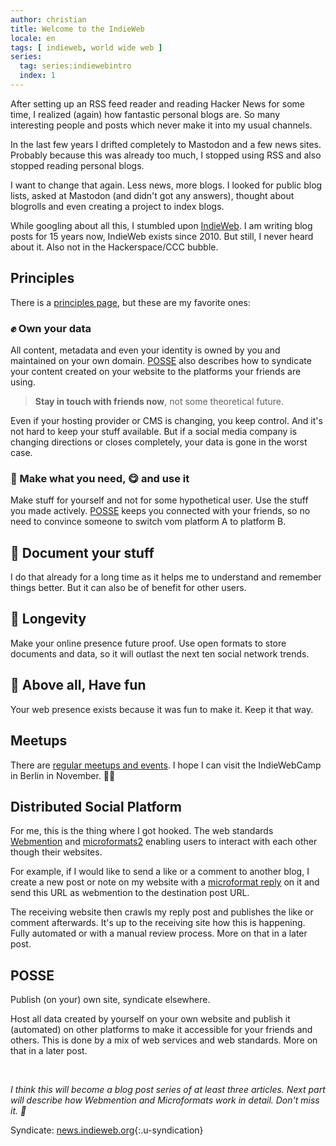 ```yaml
---
author: christian
title: Welcome to the IndieWeb
locale: en
tags: [ indieweb, world wide web ]
series:
  tag: series:indiewebintro
  index: 1
---
```


After setting up an RSS feed reader and reading Hacker News for some time, I realized 
(again) how fantastic personal blogs are. So many interesting people and posts which never 
make it into my usual channels.

In the last few years I drifted completely to Mastodon and a few news sites. Probably because 
this was already too much, I stopped using RSS and also stopped reading personal blogs.

I want to change that again. Less news, more blogs. I looked for public blog lists, asked at 
Mastodon (and didn't got any answers), thought about blogrolls and even creating a project 
to index blogs.

While googling about all this, I stumbled upon [IndieWeb](https://indieweb.org/). I am writing 
blog posts for 15 years now, IndieWeb exists since 2010. But still, I never heard about it. 
Also not in the Hackerspace/CCC bubble.

## Principles

There is a [principles page](https://indieweb.org/principles), but these are my favorite ones:

### ✊ Own your data

All content, metadata and even your identity is owned by you and maintained on your own 
domain. [POSSE](https://indieweb.org/POSSE) also describes how to syndicate your content 
created on your website to the platforms your friends are using.

> **Stay in touch with friends now**, not some theoretical future.

Even if your hosting provider or CMS is changing, you keep control. And it's not hard to keep 
your stuff available. But if a social media company is changing directions or closes completely, 
your data is gone in the worst case.

### 💪 Make what you need, 😋 and use it

Make stuff for yourself and not for some hypothetical user. Use the stuff you made actively. 
[POSSE](https://indieweb.org/POSSE) keeps you connected with your friends, so no need to 
convince someone to switch vom platform A to platform B.

## 📓 Document your stuff

I do that already for a long time as it helps me to understand and remember things better. 
But it can also be of benefit for other users.

## 🗿 Longevity 

Make your online presence future proof. Use open formats to store documents and data, so it 
will outlast the next ten social network trends.

## 🎉 Above all, Have fun

Your web presence exists because it was fun to make it. Keep it that way.

## Meetups

There are [regular meetups and events](https://events.indieweb.org/). I hope I can visit the 
IndieWebCamp in Berlin in November. 🤞🤞

## Distributed Social Platform

For me, this is the thing where I got hooked. The web standards 
[Webmention](https://indieweb.org/Webmention) and 
[microformats2](https://microformats.org/wiki/microformats2) enabling users to interact 
with each other though their websites.

For example, if I would like to send a like or a comment to another blog, I create a new post 
or note on my website with a [microformat reply](https://indieweb.org/reply) on it and send this 
URL as webmention to the destination post URL.

The receiving website then crawls my reply post and publishes the like or comment afterwards. 
It's up to the receiving site how this is happening. Fully automated or with a manual review 
process. More on that in a later post.

## POSSE

Publish (on your) own site, syndicate elsewhere.

Host all data created by yourself on your own website and publish it (automated) on other 
platforms to make it accessible for your friends and others. This is done by a mix of web 
services and web standards.  More on that in a later post.

&nbsp;

*I think this will become a blog post series of at least three articles. Next part will 
describe how Webmention and Microformats work in detail. Don't miss it. 🚀*

Syndicate: [news.indieweb.org](https://news.indieweb.org/en){:.u-syndication}
